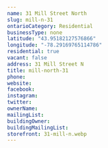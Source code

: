 ```yaml
---
name: 31 Mill Street North
slug: mill-n-31
ontarioCategory: Residential
businessType: none
latitude: "43.95182127576866"
longitude: "-78.29169765114786"
residential: true
vacant: false
address: 31 Mill Street N
title: mill-north-31
phone:
website:
facebook:
instagram:
twitter:
ownerName:
mailingList:
buildingOwner:
buildingMailingList:
storefront: 31-mill-n.webp
---
```

